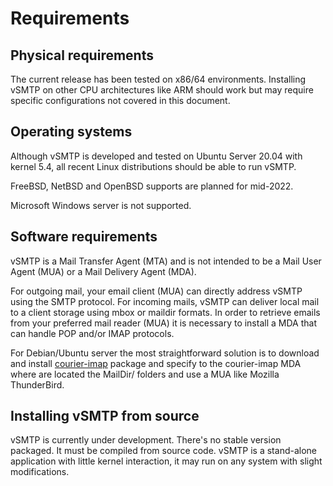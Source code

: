 # Requirements

## Physical requirements

The current release has been tested on x86/64 environments. Installing vSMTP on other CPU architectures like ARM should work but may require specific configurations not covered in this document.

## Operating systems

Although vSMTP is developed and tested on Ubuntu Server 20.04 with kernel 5.4, all recent Linux distributions should be able to run vSMTP.

FreeBSD, NetBSD and OpenBSD supports are planned for mid-2022.

Microsoft Windows server is not supported.

## Software requirements

vSMTP is a Mail Transfer Agent (MTA) and is not intended to be a Mail User Agent (MUA) or a Mail Delivery Agent (MDA).

For outgoing mail, your email client (MUA) can directly address vSMTP using the SMTP protocol. For incoming mails, vSMTP can deliver local mail to a client storage using mbox or maildir formats. In order to retrieve emails from your preferred mail reader (MUA) it is necessary to install a MDA that can handle POP and/or IMAP protocols.

For Debian/Ubuntu server the most straightforward solution is to download and install [courier-imap] package and specify to the courier-imap MDA where are located the MailDir/ folders and use a MUA like Mozilla ThunderBird.

[courier-imap]: https://packages.debian.org/search?keywords=courier-imap

## Installing vSMTP from source

vSMTP is currently under development. There's no stable version packaged. It must be compiled from source code.
vSMTP is a stand-alone application with little kernel interaction, it may run on any system with slight modifications.
